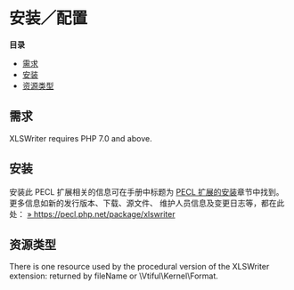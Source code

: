 安装／配置
==========

**目录**

-   [需求](/xlswriter/setup.html#需求)
-   [安装](/xlswriter/setup.html#安装)
-   [资源类型](/xlswriter/setup.html#资源类型)

需求
----

XLSWriter requires PHP 7.0 and above.

安装
----

安装此 PECL 扩展相关的信息可在手册中标题为
<a href="/install/pecl.html" class="link">PECL 扩展的安装</a>章节中找到。更多信息如新的发行版本、下载、源文件、
维护人员信息及变更日志等，都在此处：
<a href="https://pecl.php.net/package/xlswriter" class="link external">» https://pecl.php.net/package/xlswriter</a>

资源类型
--------

There is one resource used by the procedural version of the XLSWriter
extension: returned by <span class="function">fileName</span> or <span
class="classname">\\Vtiful\\Kernel\\Format</span>.
